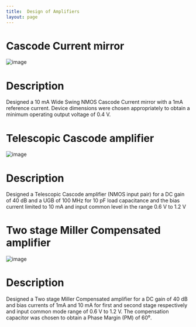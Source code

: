 ```yaml
---
title:  Design of Amplifiers
layout: page
---
```


# Cascode Current mirror

![image](https://user-images.githubusercontent.com/33692444/150674789-32083953-d2ff-4c4e-aa6f-7f98aa50e78e.png)


# Description

Designed a 10 mA Wide Swing NMOS Cascode Current mirror with a 1mA reference current. 
Device dimensions were chosen appropriately to obtain a minimum operating output voltage of 
0.4 V.


# Telescopic Cascode amplifier

![image](https://user-images.githubusercontent.com/33692444/150674798-78e41c27-453e-454e-a570-03c60b040c81.png)


# Description

Designed a Telescopic Cascode amplifier (NMOS input pair) for a DC gain of 40 dB and a UGB 
of 100 MHz for 10 pF load capacitance and the bias current limited to 10 mA and input common 
level in the range 0.6 V to 1.2 V

# Two stage Miller Compensated amplifier

![image](https://user-images.githubusercontent.com/33692444/150674810-01ea4eba-ab86-4e62-afc7-2f77ef181cd3.png)




# Description

Designed a Two stage Miller Compensated amplifier for a DC gain of 40 dB and bias currents of 
1mA and 10 mA for first and second stage respectively and input common mode range of 0.6 V 
to 1.2 V. The compensation capacitor was chosen to obtain a Phase Margin (PM) of 60⁰.
